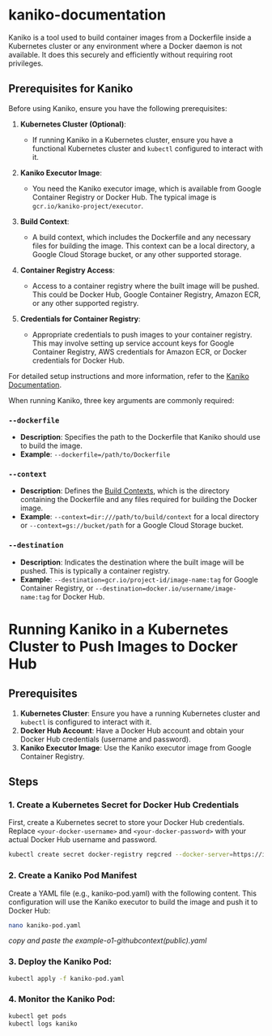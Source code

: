 # kaniko-documentation
Kaniko is a tool used to build container images from a Dockerfile inside a Kubernetes cluster or any environment where a Docker daemon is not available. It does this securely and efficiently without requiring root privileges. 

## Prerequisites for Kaniko

Before using Kaniko, ensure you have the following prerequisites:

1. **Kubernetes Cluster (Optional)**:
   - If running Kaniko in a Kubernetes cluster, ensure you have a functional Kubernetes cluster and `kubectl` configured to interact with it.

2. **Kaniko Executor Image**:
   - You need the Kaniko executor image, which is available from Google Container Registry or Docker Hub. The typical image is `gcr.io/kaniko-project/executor`.

3. **Build Context**:
   - A build context, which includes the Dockerfile and any necessary files for building the image. This context can be a local directory, a Google Cloud Storage bucket, or any other supported storage.

4. **Container Registry Access**:
   - Access to a container registry where the built image will be pushed. This could be Docker Hub, Google Container Registry, Amazon ECR, or any other supported registry.

5. **Credentials for Container Registry**:
   - Appropriate credentials to push images to your container registry. This may involve setting up service account keys for Google Container Registry, AWS credentials for Amazon ECR, or Docker credentials for Docker Hub.


For detailed setup instructions and more information, refer to the [Kaniko Documentation](https://github.com/GoogleContainerTools/kaniko#kaniko-build-contexts).

When running Kaniko, three key arguments are commonly required:
### `--dockerfile`

- **Description**: Specifies the path to the Dockerfile that Kaniko should use to build the image.
- **Example**: `--dockerfile=/path/to/Dockerfile`

### `--context`

- **Description**: Defines the [Build Contexts](https://github.com/GoogleContainerTools/kaniko#kaniko-build-contexts), which is the directory containing the Dockerfile and any files required for building the Docker image.
- **Example**: `--context=dir:///path/to/build/context` for a local directory or `--context=gs://bucket/path` for a Google Cloud Storage bucket.

### `--destination`

- **Description**: Indicates the destination where the built image will be pushed. This is typically a container registry.
- **Example**: `--destination=gcr.io/project-id/image-name:tag` for Google Container Registry, or `--destination=docker.io/username/image-name:tag` for Docker Hub.

# Running Kaniko in a Kubernetes Cluster to Push Images to Docker Hub

## Prerequisites

1. **Kubernetes Cluster**: Ensure you have a running Kubernetes cluster and `kubectl` is configured to interact with it.
2. **Docker Hub Account**: Have a Docker Hub account and obtain your Docker Hub credentials (username and password).
3. **Kaniko Executor Image**: Use the Kaniko executor image from Google Container Registry.

## Steps

### 1. Create a Kubernetes Secret for Docker Hub Credentials

First, create a Kubernetes secret to store your Docker Hub credentials. Replace `<your-docker-username>` and `<your-docker-password>` with your actual Docker Hub username and password.

```sh
kubectl create secret docker-registry regcred --docker-server=https://index.docker.io/v1/ --docker-username=kunchalavikram --docker-password=<your-pword> --docker-email=<your-email>
```
### 2. Create a Kaniko Pod Manifest
Create a YAML file (e.g., kaniko-pod.yaml) with the following content. This configuration will use the Kaniko executor to build the image and push it to Docker Hub:
```sh
nano kaniko-pod.yaml
```
*copy and paste the example-o1-githubcontext(public).yaml*

### 3. Deploy the Kaniko Pod:
```sh
kubectl apply -f kaniko-pod.yaml
```
### 4. Monitor the Kaniko Pod:
```sh
kubectl get pods
kubectl logs kaniko
```

